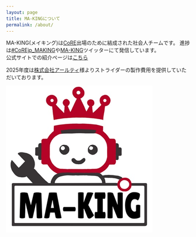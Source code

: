 ```yaml
---
layout: page
title: MA-KINGについて
permalink: /about/
---
```


MA-KING(メイキング)は[CoRE](https://core.scramble-robot.org/)出場のために結成された社会人チームです。
進捗は[#CoREjp_MAKING](https://x.com/search?q=%23CoREjp_MAKING)や[MA-KING](https://x.com/ma_king_core)ツイッターにて発信しています。  
公式サイトでの紹介ページは[こちら](https://core.scramble-robot.org/player_team/making/)

2025年度は[株式会社アールティ](https://rt-net.jp/)様よりストライダーの製作費用を提供していただいております。

![](img/ma_king_logo.jpg)